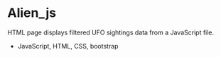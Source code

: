 # Alien_js

HTML page displays filtered UFO sightings data from a JavaScript file.

* JavaScript, HTML, CSS, bootstrap
